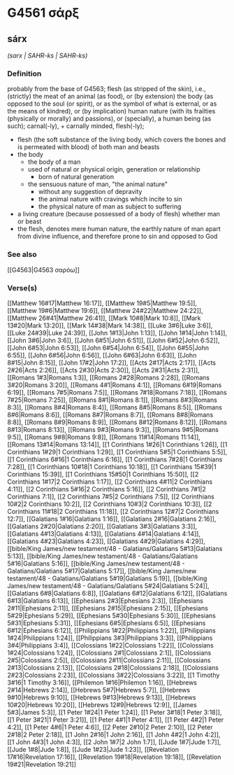 # G4561 σάρξ

## sárx

_(sarx | SAHR-ks | SAHR-ks)_

### Definition

probably from the base of G4563; flesh (as stripped of the skin), i.e., (strictly) the meat of an animal (as food), or (by extension) the body (as opposed to the soul (or spirit), or as the symbol of what is external, or as the means of kindred), or (by implication) human nature (with its frailties (physically or morally) and passions), or (specially), a human being (as such); carnal(-ly), + carnally minded, flesh(-ly); 

- flesh (the soft substance of the living body, which covers the bones and is permeated with blood) of both man and beasts
- the body
  - the body of a man
  - used of natural or physical origin, generation or relationship
    - born of natural generation
  - the sensuous nature of man, &quot;the animal nature&quot;
    - without any suggestion of depravity
    - the animal nature with cravings which incite to sin
    - the physical nature of man as subject to suffering
- a living creature (because possessed of a body of flesh) whether man or beast
- the flesh, denotes mere human nature, the earthly nature of man apart from divine influence, and therefore prone to sin and opposed to God

### See also

[[G4563|G4563 σαρόω]]

### Verse(s)

[[Matthew 16#17|Matthew 16:17]], [[Matthew 19#5|Matthew 19:5]], [[Matthew 19#6|Matthew 19:6]], [[Matthew 24#22|Matthew 24:22]], [[Matthew 26#41|Matthew 26:41]], [[Mark 10#8|Mark 10:8]], [[Mark 13#20|Mark 13:20]], [[Mark 14#38|Mark 14:38]], [[Luke 3#6|Luke 3:6]], [[Luke 24#39|Luke 24:39]], [[John 1#13|John 1:13]], [[John 1#14|John 1:14]], [[John 3#6|John 3:6]], [[John 6#51|John 6:51]], [[John 6#52|John 6:52]], [[John 6#53|John 6:53]], [[John 6#54|John 6:54]], [[John 6#55|John 6:55]], [[John 6#56|John 6:56]], [[John 6#63|John 6:63]], [[John 8#15|John 8:15]], [[John 17#2|John 17:2]], [[Acts 2#17|Acts 2:17]], [[Acts 2#26|Acts 2:26]], [[Acts 2#30|Acts 2:30]], [[Acts 2#31|Acts 2:31]], [[Romans 1#3|Romans 1:3]], [[Romans 2#28|Romans 2:28]], [[Romans 3#20|Romans 3:20]], [[Romans 4#1|Romans 4:1]], [[Romans 6#19|Romans 6:19]], [[Romans 7#5|Romans 7:5]], [[Romans 7#18|Romans 7:18]], [[Romans 7#25|Romans 7:25]], [[Romans 8#1|Romans 8:1]], [[Romans 8#3|Romans 8:3]], [[Romans 8#4|Romans 8:4]], [[Romans 8#5|Romans 8:5]], [[Romans 8#6|Romans 8:6]], [[Romans 8#7|Romans 8:7]], [[Romans 8#8|Romans 8:8]], [[Romans 8#9|Romans 8:9]], [[Romans 8#12|Romans 8:12]], [[Romans 8#13|Romans 8:13]], [[Romans 9#3|Romans 9:3]], [[Romans 9#5|Romans 9:5]], [[Romans 9#8|Romans 9:8]], [[Romans 11#14|Romans 11:14]], [[Romans 13#14|Romans 13:14]], [[1 Corinthians 1#26|1 Corinthians 1:26]], [[1 Corinthians 1#29|1 Corinthians 1:29]], [[1 Corinthians 5#5|1 Corinthians 5:5]], [[1 Corinthians 6#16|1 Corinthians 6:16]], [[1 Corinthians 7#28|1 Corinthians 7:28]], [[1 Corinthians 10#18|1 Corinthians 10:18]], [[1 Corinthians 15#39|1 Corinthians 15:39]], [[1 Corinthians 15#50|1 Corinthians 15:50]], [[2 Corinthians 1#17|2 Corinthians 1:17]], [[2 Corinthians 4#11|2 Corinthians 4:11]], [[2 Corinthians 5#16|2 Corinthians 5:16]], [[2 Corinthians 7#1|2 Corinthians 7:1]], [[2 Corinthians 7#5|2 Corinthians 7:5]], [[2 Corinthians 10#2|2 Corinthians 10:2]], [[2 Corinthians 10#3|2 Corinthians 10:3]], [[2 Corinthians 11#18|2 Corinthians 11:18]], [[2 Corinthians 12#7|2 Corinthians 12:7]], [[Galatians 1#16|Galatians 1:16]], [[Galatians 2#16|Galatians 2:16]], [[Galatians 2#20|Galatians 2:20]], [[Galatians 3#3|Galatians 3:3]], [[Galatians 4#13|Galatians 4:13]], [[Galatians 4#14|Galatians 4:14]], [[Galatians 4#23|Galatians 4:23]], [[Galatians 4#29|Galatians 4:29]], [[bible/King James/new testament/48 - Galatians/Galatians 5#13|Galatians 5:13]], [[bible/King James/new testament/48 - Galatians/Galatians 5#16|Galatians 5:16]], [[bible/King James/new testament/48 - Galatians/Galatians 5#17|Galatians 5:17]], [[bible/King James/new testament/48 - Galatians/Galatians 5#19|Galatians 5:19]], [[bible/King James/new testament/48 - Galatians/Galatians 5#24|Galatians 5:24]], [[Galatians 6#8|Galatians 6:8]], [[Galatians 6#12|Galatians 6:12]], [[Galatians 6#13|Galatians 6:13]], [[Ephesians 2#3|Ephesians 2:3]], [[Ephesians 2#11|Ephesians 2:11]], [[Ephesians 2#15|Ephesians 2:15]], [[Ephesians 5#29|Ephesians 5:29]], [[Ephesians 5#30|Ephesians 5:30]], [[Ephesians 5#31|Ephesians 5:31]], [[Ephesians 6#5|Ephesians 6:5]], [[Ephesians 6#12|Ephesians 6:12]], [[Philippians 1#22|Philippians 1:22]], [[Philippians 1#24|Philippians 1:24]], [[Philippians 3#3|Philippians 3:3]], [[Philippians 3#4|Philippians 3:4]], [[Colossians 1#22|Colossians 1:22]], [[Colossians 1#24|Colossians 1:24]], [[Colossians 2#1|Colossians 2:1]], [[Colossians 2#5|Colossians 2:5]], [[Colossians 2#11|Colossians 2:11]], [[Colossians 2#13|Colossians 2:13]], [[Colossians 2#18|Colossians 2:18]], [[Colossians 2#23|Colossians 2:23]], [[Colossians 3#22|Colossians 3:22]], [[1 Timothy 3#16|1 Timothy 3:16]], [[Philemon 1#16|Philemon 1:16]], [[Hebrews 2#14|Hebrews 2:14]], [[Hebrews 5#7|Hebrews 5:7]], [[Hebrews 9#10|Hebrews 9:10]], [[Hebrews 9#13|Hebrews 9:13]], [[Hebrews 10#20|Hebrews 10:20]], [[Hebrews 12#9|Hebrews 12:9]], [[James 5#3|James 5:3]], [[1 Peter 1#24|1 Peter 1:24]], [[1 Peter 3#18|1 Peter 3:18]], [[1 Peter 3#21|1 Peter 3:21]], [[1 Peter 4#1|1 Peter 4:1]], [[1 Peter 4#2|1 Peter 4:2]], [[1 Peter 4#6|1 Peter 4:6]], [[2 Peter 2#10|2 Peter 2:10]], [[2 Peter 2#18|2 Peter 2:18]], [[1 John 2#16|1 John 2:16]], [[1 John 4#2|1 John 4:2]], [[1 John 4#3|1 John 4:3]], [[2 John 1#7|2 John 1:7]], [[Jude 1#7|Jude 1:7]], [[Jude 1#8|Jude 1:8]], [[Jude 1#23|Jude 1:23]], [[Revelation 17#16|Revelation 17:16]], [[Revelation 19#18|Revelation 19:18]], [[Revelation 19#21|Revelation 19:21]]
